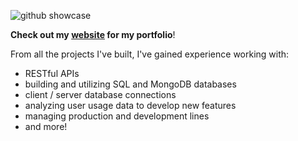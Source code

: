 ![github showcase](https://i.imgur.com/LXUzgql.png)

**Check out my [website](https://adamelaoud.com) for my portfolio**!  

From all the projects I've built, I've gained experience working with:
- RESTful APIs
- building and utilizing SQL and MongoDB databases
- client / server database connections
- analyzing user usage data to develop new features
- managing production and development lines
- and more!

